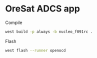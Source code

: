 # OreSat ADCS app

Compile

```bash
west build -p always -b nucleo_f091rc .
```

Flash

```bash
west flash --runner openocd
```
